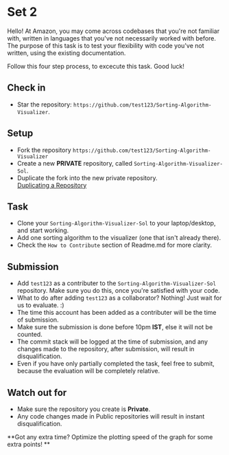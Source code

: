 # Set 2

Hello! At Amazon, you may come across codebases that you're not familiar with, written in languages that you've not necessarily worked with before. The purpose of this task is to test your flexibility with code you've not written, using the existing documentation.

Follow this four step process, to excecute this task. Good luck!

## Check in

* Star the repository: ```https://github.com/test123/Sorting-Algorithm-Visualizer```.

## Setup

* Fork the repository ```https://github.com/test123/Sorting-Algorithm-Visualizer```
* Create a new **PRIVATE** repository, called ```Sorting-Algorithm-Visualizer-Sol```.
* Duplicate the fork into the new private repository.  
[Duplicating a Repository](https://help.github.com/en/github/creating-cloning-and-archiving-repositories/duplicating-a-repository)



## Task
* Clone your ```Sorting-Algorithm-Visualizer-Sol``` to your laptop/desktop, and start working.
* Add one sorting algorithm to the visualizer (one that isn't already there).
* Check the ```How to Contribute``` section of Readme.md for more clarity.

## Submission

* Add ```test123``` as a contributer to the ```Sorting-Algorithm-Visualizer-Sol``` repository. Make sure you do this, once you're satisfied with your code.
* What to do after adding ```test123``` as a collaborator? Nothing! Just wait for us to evaluate. :)
* The time this account has been added as a contributer will be the time of submission.
* Make sure the submission is done before 10pm **IST**, else it will not be counted.
* The commit stack will be logged at the time of submission, and any changes made to the repository, after submission, will result in disqualification.
* Even if you have only partially completed the task, feel free to submit, because the evaluation will be completely relative.

## Watch out for

* Make sure the repository you create is **Private**.
* Any code changes made in Public repositories will result in instant disqualification.

**Got any extra time? Optimize the plotting speed of the graph for some extra points!  **
